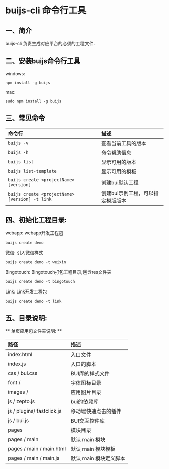 # buijs-cli 命令行工具

## 一、简介
buijs-cli 负责生成对应平台的必须的工程文件.

## 二、安装buijs命令行工具

windows: 
```
npm install -g buijs
```

mac: 
```
sudo npm install -g buijs
```

## 三、常见命令

| **命令行**   | **描述**           |
|:------------- |:-------------------|
| `buijs -v`       |查看当前工具的版本    |
| `buijs -h`       |命令帮助信息    |
| `buijs list`       |显示可用的版本    |
| `buijs list-template`       |显示可用的模板    |
| `buijs create <projectName> [version]`       |创建bui默认工程    |
| `buijs create <projectName> [version] -t link`       |创建bui示例工程，可以指定模版版本    |


## 四、初始化工程目录:

webapp: webapp开发工程包
```
buijs create demo
```

微信: 引入微信样式
```
buijs create demo -t weixin
```
Bingotouch: Bingotouch打包工程目录,包含res文件夹
```
buijs create demo -t bingotouch
```

Link: Link开发工程包
```
buijs create demo -t link

```

## 五、目录说明: 

** 单页应用包文件夹说明: **

| **路径**   | **描述**           |
|:------------- |:-------------------|
| index.html     |入口文件    |
| index.js       |入口的脚本    |
| css / bui.css  |BUI库的样式文件    |
| font /         |字体图标目录    |
| images /       |应用图片目录    |
| js  / zepto.js  | bui的依赖库  |
| js  / plugins/ fastclick.js  |  移动端快速点击的插件   |
| js  / bui.js       |  BUI交互控件库   |
| pages       | 模块目录    |
| pages / main       | 默认 main 模块    |
| pages / main / main.html      | 默认 main 模块模板    |
| pages / main / main.js      | 默认 main 模块定义脚本    |
